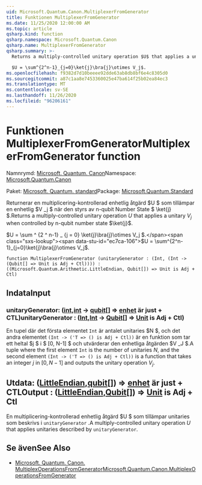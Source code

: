 ```yaml
---
uid: Microsoft.Quantum.Canon.MultiplexerFromGenerator
title: Funktionen MultiplexerFromGenerator
ms.date: 11/25/2020 12:00:00 AM
ms.topic: article
qsharp.kind: function
qsharp.namespace: Microsoft.Quantum.Canon
qsharp.name: MultiplexerFromGenerator
qsharp.summary: >-
  Returns a multiply-controlled unitary operation $U$ that applies a unitary $V_j$ when controlled by n-qubit number state $\ket{j}$.

  $U = \sum^{2^n-1}_{j=0}\ket{j}\bra{j}\otimes V_j$.
ms.openlocfilehash: f9382d7d10beeee92dde63ab8db8bf6e4c8305d0
ms.sourcegitcommit: a87c1aa8e7453360025e47ba614f25b02ea84ec3
ms.translationtype: MT
ms.contentlocale: sv-SE
ms.lasthandoff: 11/26/2020
ms.locfileid: "96206161"
---
```

# <a name="multiplexerfromgenerator-function"></a><span data-ttu-id="ec7ca-102">Funktionen MultiplexerFromGenerator</span><span class="sxs-lookup"><span data-stu-id="ec7ca-102">MultiplexerFromGenerator function</span></span>

<span data-ttu-id="ec7ca-103">Namnrymd: [Microsoft. Quantum. Canon](xref:Microsoft.Quantum.Canon)</span><span class="sxs-lookup"><span data-stu-id="ec7ca-103">Namespace: [Microsoft.Quantum.Canon](xref:Microsoft.Quantum.Canon)</span></span>

<span data-ttu-id="ec7ca-104">Paket: [Microsoft. Quantum. standard](https://nuget.org/packages/Microsoft.Quantum.Standard)</span><span class="sxs-lookup"><span data-stu-id="ec7ca-104">Package: [Microsoft.Quantum.Standard](https://nuget.org/packages/Microsoft.Quantum.Standard)</span></span>


<span data-ttu-id="ec7ca-105">Returnerar en multiplicering-kontrollerad enhetlig åtgärd $U $ som tillämpar en enhetlig $V _j $ när den styrs av n-qubit Number State $ \ket{j} $.</span><span class="sxs-lookup"><span data-stu-id="ec7ca-105">Returns a multiply-controlled unitary operation $U$ that applies a unitary $V_j$ when controlled by n-qubit number state $\ket{j}$.</span></span>

<span data-ttu-id="ec7ca-106">$U = \sum ^ {2 ^ n-1} _ {j = 0} \ket{j}\bra{j}\otimes V_j $.</span><span class="sxs-lookup"><span data-stu-id="ec7ca-106">$U = \sum^{2^n-1}_{j=0}\ket{j}\bra{j}\otimes V_j$.</span></span>

```qsharp
function MultiplexerFromGenerator (unitaryGenerator : (Int, (Int -> (Qubit[] => Unit is Adj + Ctl)))) : ((Microsoft.Quantum.Arithmetic.LittleEndian, Qubit[]) => Unit is Adj + Ctl)
```


## <a name="input"></a><span data-ttu-id="ec7ca-107">Indata</span><span class="sxs-lookup"><span data-stu-id="ec7ca-107">Input</span></span>

### <a name="unitarygenerator--intint---qubit--unit--is-adj--ctl"></a><span data-ttu-id="ec7ca-108">unitaryGenerator: ([int](xref:microsoft.quantum.lang-ref.int),[int](xref:microsoft.quantum.lang-ref.int) -> [qubit](xref:microsoft.quantum.lang-ref.qubit)[] => [enhet](xref:microsoft.quantum.lang-ref.unit)  är just + CTL)</span><span class="sxs-lookup"><span data-stu-id="ec7ca-108">unitaryGenerator : ([Int](xref:microsoft.quantum.lang-ref.int),[Int](xref:microsoft.quantum.lang-ref.int) -> [Qubit](xref:microsoft.quantum.lang-ref.qubit)[] => [Unit](xref:microsoft.quantum.lang-ref.unit)  is Adj + Ctl)</span></span>

<span data-ttu-id="ec7ca-109">En tupel där det första elementet `Int` är antalet unitaries $N $, och det andra elementet `(Int -> ('T => () is Adj + Ctl))` är en funktion som tar ett heltal $j $ i $ [0, N-1] $ och utvärderar den enhetliga åtgärden $V _J $.</span><span class="sxs-lookup"><span data-stu-id="ec7ca-109">A tuple where the first element `Int` is the number of unitaries $N$, and the second element `(Int -> ('T => () is Adj + Ctl))` is a function that takes an integer $j$ in $[0,N-1]$ and outputs the unitary operation $V_j$.</span></span>



## <a name="output--littleendianqubit--unit--is-adj--ctl"></a><span data-ttu-id="ec7ca-110">Utdata: ([LittleEndian](xref:Microsoft.Quantum.Arithmetic.LittleEndian),[qubit](xref:microsoft.quantum.lang-ref.qubit)[]) => [enhet](xref:microsoft.quantum.lang-ref.unit)  är just + CTL</span><span class="sxs-lookup"><span data-stu-id="ec7ca-110">Output : ([LittleEndian](xref:Microsoft.Quantum.Arithmetic.LittleEndian),[Qubit](xref:microsoft.quantum.lang-ref.qubit)[]) => [Unit](xref:microsoft.quantum.lang-ref.unit)  is Adj + Ctl</span></span>

<span data-ttu-id="ec7ca-111">En multiplicering-kontrollerad enhetlig åtgärd $U $ som tillämpar unitaries som beskrivs i `unitaryGenerator` .</span><span class="sxs-lookup"><span data-stu-id="ec7ca-111">A multiply-controlled unitary operation $U$ that applies unitaries described by `unitaryGenerator`.</span></span>

## <a name="see-also"></a><span data-ttu-id="ec7ca-112">Se även</span><span class="sxs-lookup"><span data-stu-id="ec7ca-112">See Also</span></span>

- [<span data-ttu-id="ec7ca-113">Microsoft. Quantum. Canon. MultiplexOperationsFromGenerator</span><span class="sxs-lookup"><span data-stu-id="ec7ca-113">Microsoft.Quantum.Canon.MultiplexOperationsFromGenerator</span></span>](xref:Microsoft.Quantum.Canon.MultiplexOperationsFromGenerator)